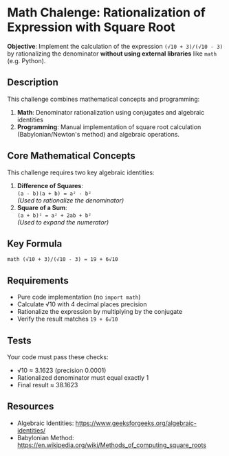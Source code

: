 # Math Chalenge: Rationalization of Expression with Square Root
**Objective**: Implement the calculation of the expression `(√10 + 3)/(√10 - 3)` by rationalizing the denominator **without using external libraries** like `math` (e.g. Python).

## Description
This challenge combines mathematical concepts and programming:
1. **Math**: Denominator rationalization using conjugates and algebraic identities
2. **Programming**: Manual implementation of square root calculation (Babylonian/Newton's method) and algebraic operations.

## Core Mathematical Concepts
This challenge requires two key algebraic identities:
1. **Difference of Squares**:  
   `(a - b)(a + b) = a² - b²`  
   *(Used to rationalize the denominator)*
2. **Square of a Sum**:  
   `(a + b)² = a² + 2ab + b²`  
   *(Used to expand the numerator)*
   
## Key Formula
`math
(√10 + 3)/(√10 - 3) = 19 + 6√10
`

## Requirements
- Pure code implementation (no `import math`)
- Calculate √10 with 4 decimal places precision
- Rationalize the expression by multiplying by the conjugate
- Verify the result matches `19 + 6√10`

## Tests
Your code must pass these checks:
- √10 ≈ 3.1623 (precision 0.0001)
- Rationalized denominator must equal exactly 1
- Final result ≈ 38.1623

## Resources
- Algebraic Identities: https://www.geeksforgeeks.org/algebraic-identities/
- Babylonian Method: https://en.wikipedia.org/wiki/Methods_of_computing_square_roots
